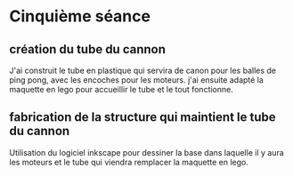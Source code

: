 # Cinquième séance

## création du tube du cannon

J'ai construit le tube en plastique qui servira de canon pour les balles de ping pong, avec les encoches pour les moteurs.
j'ai ensuite adapté la maquette en lego pour accueillir le tube et le tout fonctionne.

## fabrication de la structure qui maintient le tube du cannon
Utilisation du logiciel inkscape pour dessiner la base dans laquelle il y aura les moteurs et le tube qui viendra remplacer la maquette en lego.

